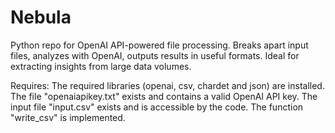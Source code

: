 # Nebula
Python repo for OpenAI API-powered file processing. Breaks apart input files, analyzes with OpenAI, outputs results in useful formats. Ideal for extracting insights from large data volumes.

Requires:
The required libraries (openai, csv, chardet and json) are installed.
The file "openaiapikey.txt" exists and contains a valid OpenAI API key.
The input file "input.csv" exists and is accessible by the code.
The function "write_csv" is implemented.
